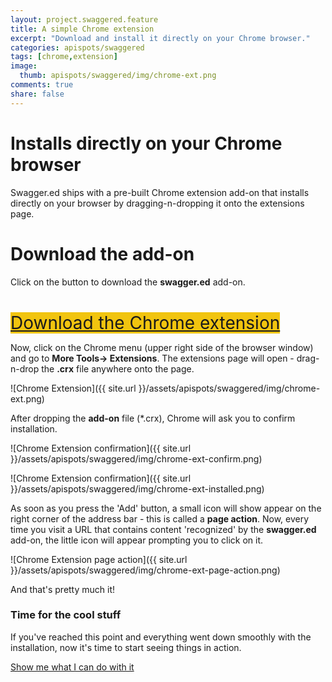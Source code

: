 ```yaml
---
layout: project.swaggered.feature
title: A simple Chrome extension
excerpt: "Download and install it directly on your Chrome browser."
categories: apispots/swaggered
tags: [chrome,extension]
image:
  thumb: apispots/swaggered/img/chrome-ext.png
comments: true
share: false
---
```



# Installs directly on your Chrome browser

Swagger.ed ships with a pre-built Chrome extension add-on that installs directly on your browser by dragging-n-dropping it onto the extensions page. 

# Download the add-on

Click on the button to download the **swagger.ed** add-on.   


<div markdown="0" class="text-center" style='margin-top: 40px;'><a href="https://github.com/chefArchitect/apispots-browser-swaggered/raw/master/chrome-ext/dist/swagger.ed.crx" class="btn" style='font-size: 28px; background-color: #f1c40f;'>Download the Chrome extension</a></div>

Now, click on the Chrome menu (upper right side of the browser window) and go to **More Tools-> Extensions**.  The extensions page will open - drag-n-drop the **.crx** file anywhere onto the page.

![Chrome Extension]({{ site.url }}/assets/apispots/swaggered/img/chrome-ext.png)

After dropping the **add-on** file (*.crx), Chrome will ask you to confirm installation.

![Chrome Extension confirmation]({{ site.url }}/assets/apispots/swaggered/img/chrome-ext-confirm.png)

![Chrome Extension confirmation]({{ site.url }}/assets/apispots/swaggered/img/chrome-ext-installed.png)

As soon as you press the 'Add' button, a small icon will show appear on the right corner of the address bar - this is called a **page action**.  Now, every time you visit a URL that contains content 'recognized' by the **swagger.ed** add-on, the little icon will appear prompting you to click on it.   

![Chrome Extension page action]({{ site.url }}/assets/apispots/swaggered/img/chrome-ext-page-action.png)

And that's pretty much it!

### Time for the cool stuff

If you've reached this point and everything went down smoothly with the installation, now it's time to start seeing things in action.  

<div markdown="0"  class="text-center"><a href="{{ site.url }}/apispots/swaggered/api-visualizations/" class="btn">Show me what I can do with it</a></div>
